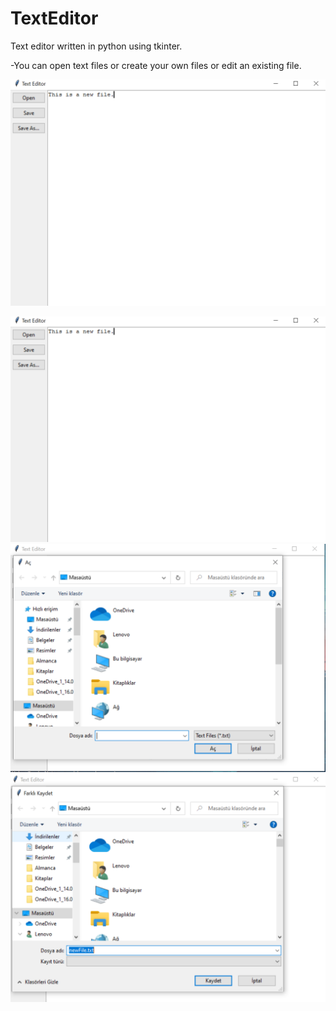 # TextEditor
Text editor written in python using tkinter.  

-You can open text files or create your own files or edit an existing file.  

![](Screenshots/main.png)

<img src="Screenshots/main.png">  
<img src="Screenshots/openFile.png">  
<img src="Screenshots/saveFile.png">  

